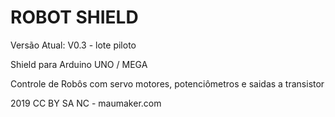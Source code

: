 # ROBOT SHIELD

Versão Atual: V0.3 - lote piloto

Shield para Arduino UNO / MEGA

Controle de Robôs com servo motores, potenciômetros e saidas a transistor

 2019 CC BY SA NC - maumaker.com